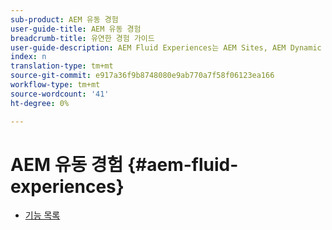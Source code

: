 ```yaml
---
sub-product: AEM 유동 경험
user-guide-title: AEM 유동 경험
breadcrumb-title: 유연한 경험 가이드
user-guide-description: AEM Fluid Experiences는 AEM Sites, AEM Dynamic Media 및 AEM Assets의 강력한 기능을 바탕으로 헤드리스 컨텐츠를 전달할 수 있는 강력한 솔루션을 제공합니다.
index: n
translation-type: tm+mt
source-git-commit: e917a36f9b8748080e9ab770a7f58f06123ea166
workflow-type: tm+mt
source-wordcount: '41'
ht-degree: 0%

---
```



# AEM 유동 경험 {#aem-fluid-experiences}

+ [기능 목록](/help/fluid-experiences/feature-list.md)